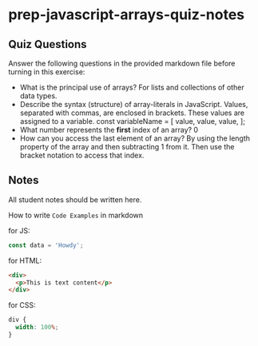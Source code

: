# prep-javascript-arrays-quiz-notes

## Quiz Questions

Answer the following questions in the provided markdown file before turning in this exercise:

- What is the principal use of arrays?
  For lists and collections of other data types.
- Describe the syntax (structure) of array-literals in JavaScript.
  Values, separated with commas, are enclosed in brackets. These values are assigned to a variable.
  const variableName = [
  value, value, value,
  ];
- What number represents the **first** index of an array?
  0
- How can you access the last element of an array?
  By using the length property of the array and then subtracting 1 from it. Then use the bracket notation to access that index.

## Notes

All student notes should be written here.

How to write `Code Examples` in markdown

for JS:

```javascript
const data = 'Howdy';
```

for HTML:

```html
<div>
  <p>This is text content</p>
</div>
```

for CSS:

```css
div {
  width: 100%;
}
```
